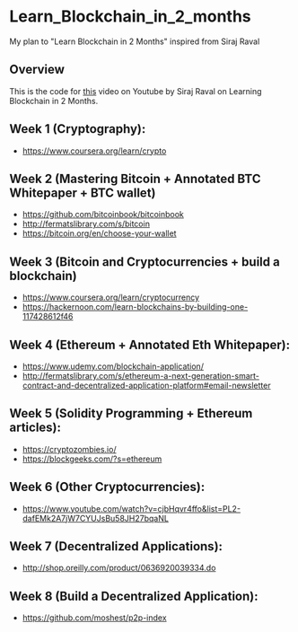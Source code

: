 # Learn_Blockchain_in_2_months
My plan to "Learn Blockchain in 2 Months" inspired from Siraj Raval


## Overview

This is the code for [this]() video on Youtube by Siraj Raval on Learning Blockchain in 2 Months.


## Week 1 (Cryptography):
- https://www.coursera.org/learn/crypto

## Week 2 (Mastering Bitcoin + Annotated BTC Whitepaper + BTC wallet)
- https://github.com/bitcoinbook/bitcoinbook
- http://fermatslibrary.com/s/bitcoin
- https://bitcoin.org/en/choose-your-wallet

## Week 3 (Bitcoin and Cryptocurrencies + build a blockchain)
- https://www.coursera.org/learn/cryptocurrency
- https://hackernoon.com/learn-blockchains-by-building-one-117428612f46

## Week 4 (Ethereum + Annotated Eth Whitepaper):
- https://www.udemy.com/blockchain-application/
- http://fermatslibrary.com/s/ethereum-a-next-generation-smart-contract-and-decentralized-application-platform#email-newsletter

## Week 5 (Solidity Programming + Ethereum articles):
- https://cryptozombies.io/
- https://blockgeeks.com/?s=ethereum

## Week 6 (Other Cryptocurrencies):
- https://www.youtube.com/watch?v=cjbHqvr4ffo&list=PL2-dafEMk2A7jW7CYUJsBu58JH27bqaNL

## Week 7 (Decentralized Applications):
- http://shop.oreilly.com/product/0636920039334.do

## Week 8 (Build a Decentralized Application):
- https://github.com/moshest/p2p-index
